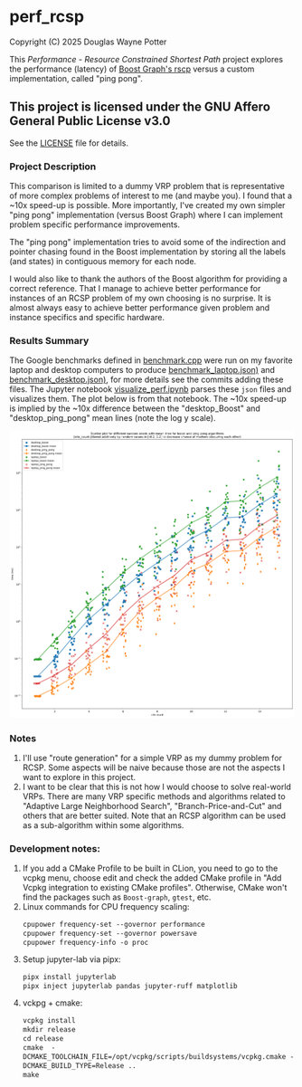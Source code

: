 # perf_rcsp

Copyright (C) 2025 Douglas Wayne Potter

This *Performance - Resource Constrained Shortest Path* project explores the performance (latency)
of [Boost Graph's rscp](https://www.boost.org/doc/libs/1_88_0/libs/graph/doc/r_c_shortest_paths.html) versus a custom 
implementation, called "ping pong".

## This project is licensed under the GNU Affero General Public License v3.0

See the [LICENSE](./LICENSE) file for details.

### Project Description

This comparison is limited to a dummy VRP problem that is representative of more
complex problems of interest to me (and maybe you). I found that a ~10x speed-up is possible.
More importantly, I've created my own simpler "ping pong" implementation (versus Boost Graph) where
I can implement problem specific performance improvements.

The "ping pong" implementation tries to avoid some of the indirection and pointer chasing found in the Boost
implementation by storing all the labels (and states) in contiguous memory for each node.

I would also like to thank the authors of the Boost algorithm for providing a correct reference.
That I manage to achieve better performance for instances of an RCSP problem of my own choosing is no
surprise. It is almost always easy to achieve better performance given problem and instance specifics and specific
hardware.

### Results Summary

The Google benchmarks defined in [benchmark.cpp](./code/src/benchmark.cpp) were run on my favorite laptop and desktop
computers to produce [benchmark_laptop.json)](./data/benchmark_laptop.json) and
[benchmark_desktop.json)](./data/benchmark_desktop.json), for more details see the commits adding these files.
The Jupyter notebook [visualize_perf.ipynb](./scripts/visualize_perf.ipynb) parses these `json` files and
visualizes them. The plot below is from that notebook. The ~10x speed-up is implied by the ~10x difference between
the "desktop_Boost" and "desktop_ping_pong" mean lines (note the log y scale).


![scatter_site_count_versus_ms.svg](./docs/scatter_site_count_versus_ms.svg)

### Notes

1. I'll use "route generation" for a simple VRP as my dummy problem for RCSP. Some aspects will be naive because those
   are not the aspects I want to explore in this project.
2. I want to be clear that this is not how I would choose to solve real-world VRPs. There are many VRP specific methods
   and algorithms related to "Adaptive Large Neighborhood Search", "Branch-Price-and-Cut" and others that are
   better suited. Note that an RCSP algorithm can be used as a sub-algorithm within some algorithms.

### Development notes:

1. If you add a CMake Profile to be built in CLion, you need to go to the vcpkg menu, choose edit and check the added
   CMake profile in "Add Vcpkg integration to existing CMake profiles". Otherwise, CMake won't find the packages
   such as `Boost-graph`, `gtest`, etc.
2. Linux commands for CPU frequency scaling:
   ```shell
   cpupower frequency-set --governor performance
   cpupower frequency-set --governor powersave
   cpupower frequency-info -o proc
   ```
3. Setup jupyter-lab via pipx:
   ```shell
   pipx install jupyterlab
   pipx inject jupyterlab pandas jupyter-ruff matplotlib
   ```
4. vckpg + cmake:
   ```shell
   vcpkg install
   mkdir release
   cd release
   cmake  -DCMAKE_TOOLCHAIN_FILE=/opt/vcpkg/scripts/buildsystems/vcpkg.cmake -DCMAKE_BUILD_TYPE=Release ..
   make
   ```
